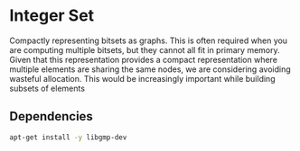 # Integer Set

Compactly representing bitsets as graphs. This is often required when you are computing multiple bitsets, but they 
cannot all fit in primary memory. Given that this representation provides a compact representation where multiple elements
are sharing the same nodes, we are considering avoiding wasteful allocation. This would be increasingly important while 
building subsets of elements

## Dependencies 

```bash
apt-get install -y libgmp-dev
```